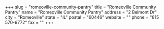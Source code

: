 +++
slug = "romeoville-community-pantry"
title = "Romeoville Community Pantry"
name = "Romeoville Community Pantry"
address = "2 Belmont Dr"
city = "Romeoville"
state = "IL"
postal = "60446"
website = ""
phone = "815 570-9772"
fax = ""
+++

